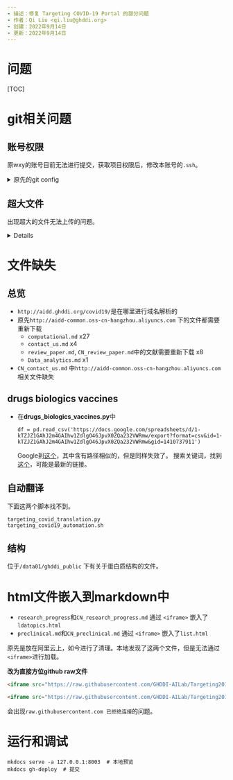 ```yaml
---
- 描述：修复 Targeting COVID-19 Portal 的部分问题
- 作者：Qi Liu <qi.liu@ghddi.org>
- 创建：2022年9月14日
- 更新：2022年9月14日
---
```


# 问题


[TOC]



# git相关问题

## 账号权限

原wxy的账号目前无法进行提交，获取项目权限后，修改本账号的`.ssh`。


<details>
  <summary>原先的git config</summary>
  
```
# https://stackoverflow.com/questions/17846529/could-not-open-a-connection-to-your-authentication-agent
eval `ssh-agent -s`
ssh-add

ssh-add ~/.ssh/id_rsa

git remote set-url origin git@github.com:GHDDI-AILab/Targeting2019-nCoV.git
```


```
(covid19) ghddiai@ai_server02:~/Targeting2019-nCoV$ git config -l
filter.lfs.clean=git-lfs clean -- %f
filter.lfs.smudge=git-lfs smudge -- %f
filter.lfs.process=git-lfs filter-process
filter.lfs.required=true
user.name=wxy0810500
user.email=newman_wang@sina.com
filter.lfs.clean=git-lfs clean -- %f
filter.lfs.smudge=git-lfs smudge -- %f
filter.lfs.process=git-lfs filter-process
filter.lfs.required=true
core.repositoryformatversion=0
core.filemode=true
core.bare=false
core.logallrefupdates=true
remote.origin.url=git@github.com:GHDDI-AILab/Targeting2019-nCoV.git
remote.origin.fetch=+refs/heads/*:refs/remotes/origin/*
branch.master.remote=origin
branch.master.merge=refs/heads/master
lfs.repositoryformatversion=0
```
</details>


## 超大文件

出现超大的文件无法上传的问题。

<details>


```text
Total 224 (delta 143), reused 212 (delta 135)
remote: Resolving deltas: 100% (143/143), completed with 7 local objects.
remote: error: Trace: e7bd1de6045197fe739092925ac6bf9cc19a9c49749e7c7093ba5b267229cf4c
remote: error: See http://git.io/iEPt8g for more information.
remote: error: File file/outputs/dimensions-covid19-export-2021-03-27-h06-27-04_publications.csv is 632.97 MB; this exceeds GitHub's file size limit of 100.00 MB
remote: error: GH001: Large files detected. You may want to try Git Large File Storage - https://git-lfs.github.com.
To github.com:GHDDI-AILab/Targeting2019-nCoV.git
 ! [remote rejected] gh-pages -> gh-pages (pre-receive hook declined)
error: failed to push some refs to 'git@github.com:GHDDI-AILab/Targeting2019-nCoV.git'
Traceback (most recent call last):
  File "/home/ghddiai/anaconda3/envs/covid19/bin/mkdocs", line 8, in <module>
    sys.exit(cli())
  File "/home/ghddiai/anaconda3/envs/covid19/lib/python3.8/site-packages/click/core.py", line 829, in __call__
    return self.main(*args, **kwargs)
  File "/home/ghddiai/anaconda3/envs/covid19/lib/python3.8/site-packages/click/core.py", line 782, in main
    rv = self.invoke(ctx)
  File "/home/ghddiai/anaconda3/envs/covid19/lib/python3.8/site-packages/click/core.py", line 1259, in invoke
    return _process_result(sub_ctx.command.invoke(sub_ctx))
  File "/home/ghddiai/anaconda3/envs/covid19/lib/python3.8/site-packages/click/core.py", line 1066, in invoke
    return ctx.invoke(self.callback, **ctx.params)
  File "/home/ghddiai/anaconda3/envs/covid19/lib/python3.8/site-packages/click/core.py", line 610, in invoke
    return callback(*args, **kwargs)
  File "/home/ghddiai/anaconda3/envs/covid19/lib/python3.8/site-packages/mkdocs/__main__.py", line 216, in gh_deploy_command
    gh_deploy.gh_deploy(
  File "/home/ghddiai/anaconda3/envs/covid19/lib/python3.8/site-packages/mkdocs/commands/gh_deploy.py", line 108, in gh_deploy
    ghp_import.ghp_import(
  File "/home/ghddiai/anaconda3/envs/covid19/lib/python3.8/site-packages/ghp_import.py", line 285, in ghp_import
    git.check_call('push', opts['remote'], opts['branch'])
  File "/home/ghddiai/anaconda3/envs/covid19/lib/python3.8/site-packages/ghp_import.py", line 119, in check_call
    sp.check_call(['git'] + list(args), **kwargs)
  File "/home/ghddiai/anaconda3/envs/covid19/lib/python3.8/subprocess.py", line 364, in check_call
    raise CalledProcessError(retcode, cmd)
subprocess.CalledProcessError: Command '['git', 'push', 'origin', 'gh-pages']' returned non-zero exit status 1.
```


```
git rm --cached --ignore-unmatch file/outputs/dimensions-covid19-export-2021-03-27-h06-27-04_publications.csv
```

</details>


# 文件缺失

## 总览

- `http://aidd.ghddi.org/covid19/`是在哪里进行域名解析的
- 原先`http://aidd-common.oss-cn-hangzhou.aliyuncs.com` 下的文件都需要重新下载
  - `computational.md` x27
  - `contact_us.md` x4
  - `review_paper.md`, `CN_review_paper.md`中的文献需要重新下载 x8
  - `Data_analytics.md` x1
- `CN_contact_us.md` 中`http://aidd-common.oss-cn-hangzhou.aliyuncs.com`相关文件缺失


## drugs biologics vaccines

- 在**drugs_biologics_vaccines.py**中

  ```
  df = pd.read_csv('https://docs.google.com/spreadsheets/d/1-kTZJZ1GAhJ2m4GAIhw1ZdlgO46JpvX0ZQa232VWRmw/export?format=csv&id=1-kTZJZ1GAhJ2m4GAIhw1ZdlgO46JpvX0ZQa232VWRmw&gid=1410737911')
  ```
  Google到[这个](https://docs.google.com/spreadsheets/u/0/d/10t3vtULr3nTz7mrlKj0rldUys47wsIfOVReHnx3Xu18/htmlview)，其中含有路径相似的，但是同样失效了。
  搜索关键词，找到[这个](https://dimensions.figshare.com/articles/dataset/Dimensions_COVID-19_publications_datasets_and_clinical_trials/11961063)，可能是最新的链接。




## 自动翻译

下面这两个脚本找不到。
```
targeting_covid_translation.py
targeting_covid19_automation.sh
```

## 结构

位于`/data01/ghddi_public` 下有关于蛋白质结构的文件。


# html文件嵌入到markdown中

- `research_progress`和`CN_research_progress.md` 通过 `<iframe>` 嵌入了`ldatopics.html`
- `preclinical.md`和`CN_preclinical.md` 通过 `<iframe>` 嵌入了`list.html`

原先是放在阿里云上，如今进行了清理。本地发现了这两个文件，但是无法通过`<iframe>`进行加载。

**改为直接方位github raw文件**

  ```html
  <iframe src="https://raw.githubusercontent.com/GHDDI-AILab/Targeting2019-nCoV/gh-pages/file/list.html" style="border:0px #ffffff none;" name="preclinical" frameborder="1" marginheight="0px" marginwidth="0px" height="500px" width="700px" scrolling="yes" allowfullscreen></iframe>

  <iframe src="https://raw.githubusercontent.com/GHDDI-AILab/Targeting2019-nCoV/gh-pages/file/ldatopics.html" style="border:0px #ffffff none;" name="preclinical" frameborder="1" marginheight="0px" marginwidth="0px" height="500px" width="700px" scrolling="yes" allowfullscreen></iframe>
  ```

会出现`raw.githubusercontent.com 已拒绝连接`的问题。



# 运行和调试

```
mkdocs serve -a 127.0.0.1:8003  # 本地预览
mkdocs gh-deploy  # 提交
```



